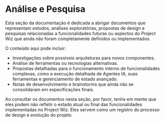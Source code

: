 # Análise e Pesquisa

Esta seção da documentação é dedicada a abrigar documentos que representam estudos, análises exploratórias, propostas de design e pesquisas relacionadas a funcionalidades futuras ou aspectos do Project Wiz que ainda não foram completamente definidos ou implementados.

O conteúdo aqui pode incluir:
*   Investigações sobre possíveis arquiteturas para novos componentes.
*   Análise de ferramentas ou tecnologias alternativas.
*   Propostas detalhadas para o funcionamento interno de funcionalidades complexas, como a execução detalhada de Agentes IA, suas ferramentas e gerenciamento de estado avançado.
*   Notas de desenvolvimento e brainstorms que ainda não se consolidaram em especificações finais.

Ao consultar os documentos nesta seção, por favor, tenha em mente que eles podem não refletir o estado atual ou final das funcionalidades implementadas no Project Wiz. Eles servem como um registro do processo de design e evolução do projeto.
